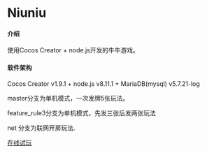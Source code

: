 # Niuniu

#### 介绍
使用Cocos Creator + node.js开发的牛牛游戏。

#### 软件架构
Cocos Creator v1.9.1  + node.js v8.11.1 + MariaDB(mysql) v5.7.21-log 

master分支为单机模式，一次发牌5张玩法。

feature_rule3分支为单机模式，先发三张后发两张玩法

net 分支为联网开房玩法.

[在线试玩](http://www.gamelover.net/games/niuniu)